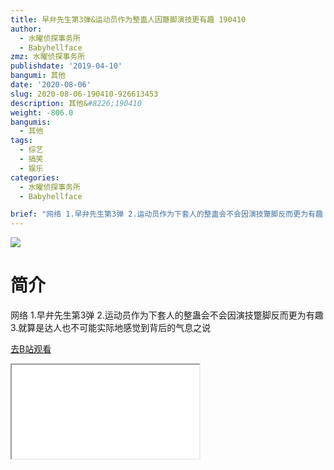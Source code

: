 ```yaml
---
title: 早弁先生第3弾&运动员作为整蛊人因蹩脚演技更有趣 190410
author:
  - 水曜侦探事务所
  - Babyhellface
zmz: 水曜侦探事务所
publishdate: '2019-04-10'
bangumi: 其他
date: '2020-08-06'
slug: 2020-08-06-190410-926613453
description: 其他&#8226;190410
weight: -806.0
bangumis:
  - 其他
tags:
  - 综艺
  - 搞笑
  - 娱乐
categories:
  - 水曜侦探事务所
  - Babyhellface

brief: "网络 1.早弁先生第3弹 2.运动员作为下套人的整蛊会不会因演技蹩脚反而更为有趣 3.就算是达人也不可能实际地感觉到背后的气息之说"
---
```

![](https://raw.githubusercontent.com/tcgriffith/owaraisite/master/static/tmpimg/8039aba56fc773856cecba1603e7516998c481f3.jpg.480.jpg)
# 简介  
网络
1.早弁先生第3弹
2.运动员作为下套人的整蛊会不会因演技蹩脚反而更为有趣
3.就算是达人也不可能实际地感觉到背后的气息之说  

[去B站观看](https://www.bilibili.com/video/av926613453/)
<div class ="resp-container"><iframe class="testiframe" src="//player.bilibili.com/player.html?aid=926613453"", scrolling="no", allowfullscreen="true" > </iframe></div> 

